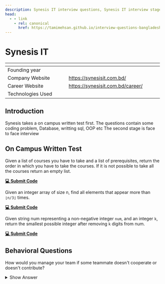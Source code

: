 ```yaml
---
description: Synesis IT interview questions, Synesis IT interview stages, Synesis IT interview details, Synesis IT interview question and answers
head:
  - - link
    - rel: canonical
      href: https://tamimehsan.github.io/interview-questions-bangladesh/companies/synesis
---
```

# Synesis IT

| <img width="441" height="1"> | <img width="441" height="1"> |
| :-| :- |
| Founding year | |
| Company Website | https://synesisit.com.bd/ |
| Career Website | https://synesisit.com.bd/career/ |
| Technologies Used|  |

## Introduction
Synesis takes a on campus written test first. The questions contain some coding problem, Database, writting sql, OOP etc
The second stage is face to face interview

## On Campus Written Test

<article>

Given a list of courses you have to take and a list of prerequisites, return the order in which you have to take the courses. If it is not possible to take all the courses return an empty list.

[**💻 Submit Code**](https://leetcode.com/problems/course-schedule-ii)
</article>

<article>

Given an integer array of size n, find all elements that appear more than `⌊n/3⌋` times.

[**💻 Submit Code**](https://leetcode.com/problems/majority-element-ii)
</article>

<article>

Given string num representing a non-negative integer `num`, and an integer `k`, return the smallest possible integer after removing `k` digits from num.

[**💻 Submit Code**](https://leetcode.com/problems/remove-k-digits)
</article>

## Behavioral Questions
<article>

How would you manage your team if some teammate doesn't cooperate or doesn't contribute?
<details><summary>Show Answer</summary>

Answer varies from person to person
</details>
</article>

